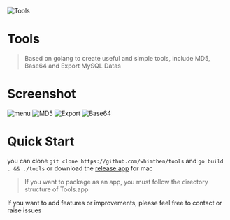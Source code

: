![Tools](https://github.com/whimthen/tools/blob/master/icon%402x.png)
# Tools
> Based on golang to create useful and simple tools, include MD5, Base64 and Export MySQL Datas
# Screenshot
![menu](https://s2.ax1x.com/2020/03/02/3RNzpn.png)
![MD5](https://s2.ax1x.com/2020/03/02/3RNvfs.png)
![Export](https://s2.ax1x.com/2020/03/02/3RUc3n.png)
![Base64](https://s2.ax1x.com/2020/03/02/3RNjYj.png)

# Quick Start
you can clone `git clone https://github.com/whimthen/tools` and `go build . && ./tools` or download the [release app](https://github.com/whimthen/tools/releases/tag/1.0.0) for mac
> If you want to package as an app, you must follow the directory structure of Tools.app

If you want to add features or improvements, please feel free to contact or raise issues
